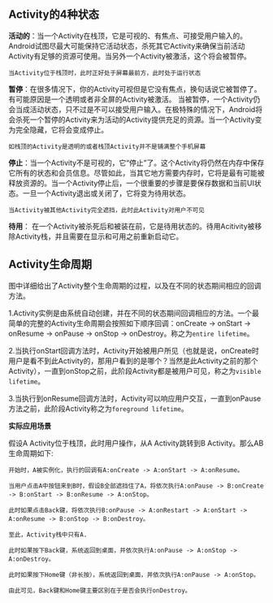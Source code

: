 
## Activity的4种状态

**活动的**：当一个Activity在栈顶，它是可视的、有焦点、可接受用户输入的。Android试图尽最大可能保持它活动状态，杀死其它Activity来确保当前活动Activity有足够的资源可使用。当另外一个Activity被激活，这个将会被暂停。

```
当Activity位于栈顶时，此时正好处于屏幕最前方，此时处于运行状态
```

**暂停**：在很多情况下，你的Activity可视但是它没有焦点，换句话说它被暂停了。有可能原因是一个透明或者非全屏的Activity被激活。
当被暂停，一个Activity仍会当成活动状态，只不过是不可以接受用户输入。在极特殊的情况下，Android将会杀死一个暂停的Activity来为活动的Activity提供充足的资源。当一个Activity变为完全隐藏，它将会变成停止。

```
如栈顶的Activity是透明的或者栈顶Activity并不是铺满整个手机屏幕
```

**停止**：当一个Activity不是可视的，它“停止”了。这个Activity将仍然在内存中保存它所有的状态和会员信息。尽管如此，当其它地方需要内存时，它将是最有可能被释放资源的。当一个Activity停止后，一个很重要的步骤是要保存数据和当前UI状态。一旦一个Activity退出或关闭了，它将变为待用状态。

```
当Activity被其他Activity完全遮挡，此时此Activity对用户不可见
```

**待用**： 在一个Activity被杀死后和被装在前，它是待用状态的。待用Acitivity被移除Activity栈，并且需要在显示和可用之前重新启动它。


## Activity生命周期

图中详细给出了Activity整个生命周期的过程，以及在不同的状态期间相应的回调方法。

1.Activity实例是由系统自动创建，并在不同的状态期间回调相应的方法。一个最简单的完整的Activity生命周期会按照如下顺序回调：onCreate -> onStart -> onResume -> onPause -> onStop -> onDestroy。称之为`entire lifetime`。

2.当执行onStart回调方法时，Activity开始被用户所见（也就是说，onCreate时用户是看不到此Activity的，那用户看到的是哪个？当然是此Activity之前的那个Activity），一直到onStop之前，此阶段Activity都是被用户可见，称之为`visible lifetime`。

3.当执行到onResume回调方法时，Activity可以响应用户交互，一直到onPause方法之前，此阶段Activity称之为`foreground lifetime`。


**实际应用场景**

假设A Activity位于栈顶，此时用户操作，从A Activity跳转到B Activity。那么AB生命周期如下:

```
开始时，A被实例化，执行的回调有A:onCreate -> A:onStart -> A:onResume。

当用户点击A中按钮来到B时，假设B全部遮挡住了A，将依次执行A:onPause -> B:onCreate -> B:onStart -> B:onResume -> A:onStop。

此时如果点击Back键，将依次执行B:onPause -> A:onRestart -> A:onStart -> A:onResume -> B:onStop -> B:onDestroy。

至此，Activity栈中只有A.

此时如果按下Back键，系统返回到桌面，并依次执行A:onPause -> A:onStop -> A:onDestroy。

此时如果按下Home键（非长按），系统返回到桌面，并依次执行A:onPause -> A:onStop。

由此可见，Back键和Home键主要区别在于是否会执行onDestroy。

```
